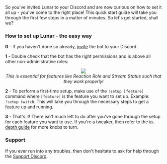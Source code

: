 So you've invited Lunar to your Discord and are now curious on how to set it all up - you've come to the right place! This quick start guide will take you through the first few steps in a matter of minutes. So let's get started, shall we?

### **How to set up Lunar - the easy way**
**0** - If you haven't done so already, [invite](https://lunar.maikdevries.com) the bot to your Discord.

**1** - Double check that the bot has the right permissions and is above all other non-administrative roles:

<p align='center'><img src='https://imgur.com/9PNsn1v.png'>
<br>
<i>This is essential for features like Reaction Role and Stream Status such that they work properly!</i></p>

**2** - To perform a first-time setup, make use of the `!setup [feature]` command where `[feature]` is the feature you want to set up. Example: `!setup twitch`. This will take you through the necessary steps to get a feature up and running.

**3** - That's it! There isn't much left to do after you've gone through the setup for each feature you want to use. If you're a tweaker, then refer to the [in-depth guide](./In-depth-guide.md) for more knobs to turn.

### **Support**
If you ever run into any troubles, then don't hesitate to ask for help through the [Support Discord](https://discord.com/invite/aMeGvFD).
